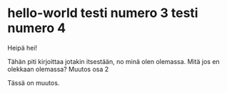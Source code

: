# hello-world testi numero 3 testi numero 4

Heipä hei!

Tähän piti kirjoittaa jotakin itsestään, no minä olen olemassa. Mitä jos en olekkaan olemassa? Muutos osa 2

Tässä on muutos.
